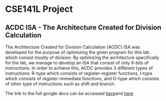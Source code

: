 # CSE141L Project
## ACDC ISA -  The Architecture Created for Division Calculation

The Architecture Created for Division Calculation (ACDC) ISA was developed for the purpose of optimizing the given program for this lab which consist mostly of division. By optimizing the architecture specifically for the lab, we manage to develop an ISA that consist of only 9-bits of instructions. In order to achieve this, ACDC provides 3 different types of instructions: R-type which consists of register-register functions, I-type which consists of register-immediate functions, and O-type which consists of other type of instructions such as shift and branch.

The link to the full google docs can be accessed [here](https://docs.google.com/document/d/1JBc9Pme0wASnZcgq0PqN98QZhR2hDC2s8_qWIMUQYhQ/edit#)and [here](https://docs.google.com/document/d/11S8EpYWKOtsdLlX7zRKQviHTEcNPkbZZzsOpQDh91bI/edit?usp=sharing)
